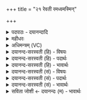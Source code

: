 +++
title = "२१ रेवती रमध्वमस्मिन्"

+++
<details><summary>पदपाठः - दयानन्दादि</summary>

रेव॑तीः। रम॑ध्वम्। अ॒स्मिन्। योनौ॑। अ॒स्मिन्। गो॒ष्ठे। गो॒स्थ इति॑ गो॒ऽस्थे॑। अ॒स्मिन्। लो॒के। अ॒स्मिन्। क्षये॑। इ॒ह। ए॒व। स्त॒। मा। अप॑। गा॒त॒। २१।
</details>

<details><summary>महीधरः</summary>

म० हे रेवतीः रेवत्यः धनवत्यो गावः, धनहेतुत्वेन धनवत्त्वं गवाम् । रयिर्विद्यते यासां ता रेवत्यः । रयिशब्दात् मतुप् । 'रयेर्मतो बहुलम्' (पा० ६ । १ । ३७ वा० ४) इति रयेर्मतौ परे संप्रसारणम् । 'संप्रसारणाच्च' (पा० ६। १।१०८ ) इति पररूपम् । 'आद्गुणः' (पा० ६ । १ । ८७)। ‘पशवो वै रेवन्तः' (२ । ३ । ४ । २६) इति श्रुतेः । हे रेवत्यः, अस्मिन्योनौ दृश्यमानेऽग्निहोत्रहविर्दोहनस्थाने यूयं रमध्वं क्रीडत दोहनादूर्ध्वमस्मिन् गोष्ठे यजमानसंबन्धिगोवाटे रमध्वम् । गोष्ठशब्देन गृहाद्बहिर्विश्रम्भेण संचारप्रदेशः । सर्वदास्मिन् लोके 'लोकृ दर्शने' यजमानदृष्टिविषये रमध्वम् । रात्रौ अस्मिन् क्षये यजमानगृहे रमध्वम् । 'क्षयो निवासे' (पा. ६ । १ । २०१) इत्याद्युदात्तः । क्षयशब्दो निवासवाची । किंच । इहैव स्त यजमानगृहे एव भवत । मा अपगात अन्यत्र मा गच्छत । 'इणो गा लुङि' (पा० २ । ४ । ४५) इति एतेर्लुङि गादेशे रूपम् ॥ २१ ॥  
द्वाविंशी।
</details>

<details><summary>अधिमन्त्रम् (VC)</summary>

- विश्वेदेवा देवताः
- याज्ञवल्क्यः
- उष्णिक्
- ऋषभः
</details>

<details><summary>दयानन्द-सरस्वती (हि) - विषयः</summary>

अब विद्वानों के सत्कार के लिये उपदेश अगले मन्त्र में किया है ॥
</details>

<details><summary>दयानन्द-सरस्वती (हि) - पदार्थः</summary>

पदार्थान्वयभाषाः -  हे मनुष्यो ! जो (रेवतीः) विद्या, धन, इन्द्रिय, पशु और पृथिवी के राज्य आदि से युक्त श्रेष्ठ नीति (स्त) हैं वे (अस्मिन्) इस (योनौ) जन्मस्थल (अस्मिन् गोष्ठे) इन्द्रिय वा पशु आदि के रहने के स्थान (अस्मिँल्लोके) संसार वा (अस्मिन् क्षये) अपने रचे हुए घरों में (रमध्वम्) रमण करें, ऐसी इच्छा करते हुए तुम लोग (इहैव) इन्हीं में प्रवृत्त होओ अर्थात् (मापगात) इनसे दूर कभी मत जाओ ॥२१॥
</details>

<details><summary>दयानन्द-सरस्वती (हि) - भावार्थः</summary>

भावार्थभाषाः -  जहाँ विद्वान् लोग निवास करते हैं, वहाँ प्रजा विद्या, उत्तम शिक्षा और धनवाली होकर निरन्तर सुखों से युक्त होती है। इससे मनुष्यों को ऐसी इच्छा करनी चाहिये कि हमारा और विद्वानों का नित्य समागम बना रहे अर्थात् कभी हम लोग विरोध से पृथक् न होवें ॥२१॥
</details>

<details><summary>दयानन्द-सरस्वती (सं) - विषयः</summary>

अथ विदुषां सत्कारायोपदिश्यते ॥
</details>

<details><summary>दयानन्द-सरस्वती (सं) - पदार्थः</summary>

पदार्थान्वयभाषाः -  हे मनुष्याः ! प्रशस्ता नीत्यादयो रेवती रेवत्यस्ता अस्मिन् योनावस्मिन् गोष्ठेऽस्मिन् लोकेऽस्मिन् क्षये रमध्वं रमन्तामितीच्छन्तो भवन्त इहैतेष्वेव नित्यं प्रवर्तन्ताम्, किन्त्वेतेभ्यो मापगात कदाचिद् दूरं मा गच्छन्तु ॥२१॥
</details>

<details><summary>दयानन्द-सरस्वती (सं) - भावार्थः</summary>

भावार्थभाषाः -  यत्र विद्वांसो निवसन्ति तत्र विद्यादीनां गुणानां निवासात् प्रजा विद्यासुशिक्षाधनवत्यो भूत्वा नित्यं सुखेन सह युञ्जते। तस्मात् सर्वैरेवमिच्छा कार्याऽस्माकं सङ्गसमीपाद् विद्वांसो विदुषां समीपाच्च वयं कदाचिद् दूरे मा भवेमेति ॥२१॥
</details>

<details><summary>सविता जोशी ← दयानन्दः (म) - भावार्थः</summary>

भावार्थभाषाः -  जेथे विद्वानांचा निवास असतो. तेथील प्रजा ज्ञान व उत्तम शिक्षण ग्रहण करते व श्रीमंत होते आणि सुखी बनते त्यामुळै माणसांनी ही इच्छा बाळगली पाहिजे. की आपण सतत विद्वानांच्या सान्निध्यात असावे, त्यांच्यापासून दूर जाता कामा नये.
</details>